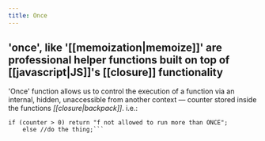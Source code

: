 ```yaml
---
title: Once
---
```


## 'once', like '[[memoization|memoize]]' are professional helper functions built on top of [[javascript|JS]]'s [[closure]] functionality

'Once' function allows us to control the execution of a function via an internal, hidden, unaccessible from another context ―  counter stored inside the functions *[[closure|backpack]]*. i.e.:
```
if (counter > 0) return "f not allowed to run more than ONCE";
	else //do the thing;```